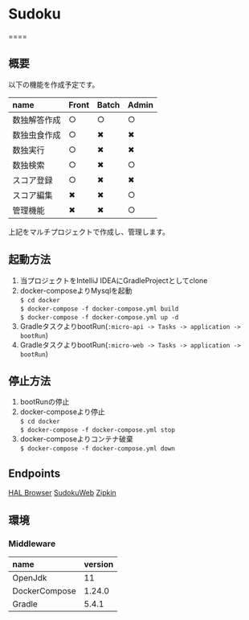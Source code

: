 # Sudoku
====

## 概要

以下の機能を作成予定です。

name   | Front | Batch | Admin
:----- | :---- | :---- | :----
数独解答作成 | ○     | ○     | ○
数独虫食作成 | ○     | ✖︎    | ✖︎
数独実行   | ○     | ✖︎    | ✖︎
数独検索   | ○     | ✖︎    | ○
スコア登録  | ○     | ✖︎    | ✖︎
スコア編集  | ✖︎    | ✖︎    | ○
管理機能   | ✖︎    | ✖︎    | ○

上記をマルチプロジェクトで作成し、管理します。

## 起動方法

1. 当プロジェクトをIntelliJ IDEAにGradleProjectとしてclone  
2. docker-composeよりMysqlを起動  
    `$ cd docker`  
    `$ docker-compose -f docker-compose.yml build`  
    `$ docker-compose -f docker-compose.yml up -d`  
3. GradleタスクよりbootRun(`:micro-api -> Tasks -> application -> bootRun`)
4. GradleタスクよりbootRun(`:micro-web -> Tasks -> application -> bootRun`)

## 停止方法

1. bootRunの停止  
2. docker-composeより停止  
    `$ cd docker`  
    `$ docker-compose -f docker-compose.yml stop`
3. docker-composeよりコンテナ破棄  
    `$ docker-compose -f docker-compose.yml down`
    
## Endpoints

[HAL Browser][] 
[SudokuWeb][] 
[Zipkin][]
    
## 環境

### Middleware

| name              | version
| :---------------- | :-------
| OpenJdk           | 11
| DockerCompose     | 1.24.0
| Gradle            | 5.4.1 

[HAL Browser]: http://localhost:8085/     "HAL Browser"
[SudokuWeb]: http://localhost:8081/linkList     "SudokuWeb"
[Zipkin]: http://localhost:9411/zipkin     "Zipkin"